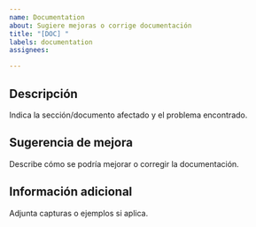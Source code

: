 ```yaml
---
name: Documentation
about: Sugiere mejoras o corrige documentación
title: "[DOC] "
labels: documentation
assignees: 

---
```


## Descripción
Indica la sección/documento afectado y el problema encontrado.

## Sugerencia de mejora
Describe cómo se podría mejorar o corregir la documentación.

## Información adicional
Adjunta capturas o ejemplos si aplica.

